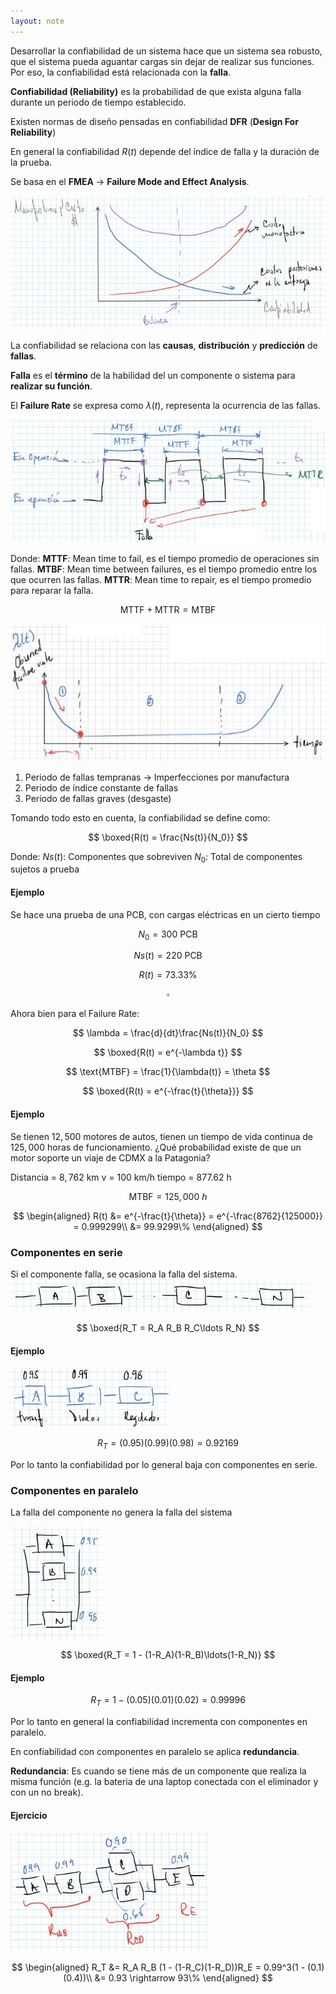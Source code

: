 ```yaml
---
layout: note
---
```


Desarrollar la confiabilidad de un sistema hace que un sistema sea robusto, que el sistema pueda aguantar cargas sin dejar de realizar sus funciones. Por eso, la confiabilidad está relacionada con la **falla**.

**Confiabilidad (Reliability)** es la probabilidad de que exista alguna falla durante un periodo de tiempo establecido.

Existen normas de diseño pensadas en confiabilidad **DFR** (**Design For Reliability**)

En general la confiabilidad $R(t)$ depende del índice de falla y la duración de la prueba.

Se basa en el **FMEA** $\rightarrow$ **Failure Mode and Effect Analysis**.

![Gráfica de Costos - Confiabilidad](../../img/graficaCostosConfiabilidad.jpg)

La confiabilidad se relaciona con las **causas**, **distribución** y **predicción** de **fallas**.

**Falla** es el **término** de la habilidad del un componente o sistema para **realizar su función**.

El **Failure Rate** se expresa como $\lambda(t)$, representa la ocurrencia de las fallas.

![Grafica MTTF MTTR MTBF](../../img/graficaMTTFMTTRMTBF.jpg)

Donde:
**MTTF**: Mean time to fail, es el tiempo promedio de operaciones sin fallas.
**MTBF**: Mean time between failures, es el tiempo promedio entre los que ocurren las fallas.
**MTTR**: Mean time to repair, es el tiempo promedio para reparar la falla.

$$
\text{MTTF} + \text{MTTR} = \text{MTBF}
$$

![Grafica Failure Rate](../../img/graficaFailureRate.jpg)

1. Periodo de fallas tempranas $\rightarrow$ Imperfecciones por manufactura
2. Periodo de índice constante de fallas
3. Periodo de fallas graves (desgaste)

Tomando todo esto en cuenta, la confiabilidad se define como:

$$
\boxed{R(t) = \frac{Ns(t)}{N_0}}
$$

Donde:
$Ns(t)$: Componentes que sobreviven
$N_0$: Total de componentes sujetos a prueba

#### Ejemplo
Se hace una prueba de una PCB, con cargas eléctricas en un cierto tiempo

$$
N_0 = 300 \text{ PCB}
$$

$$
Ns(t) = 220 \text{ PCB}
$$

$$
R(t) = 73.33\%
$$

$$
\square
$$

Ahora bien para el Failure Rate:

$$
\lambda = \frac{d}{dt}\frac{Ns(t)}{N_0}
$$

$$
\boxed{R(t) = e^{-\lambda t}}
$$

$$
\text{MTBF} = \frac{1}{\lambda(t)} = \theta
$$

$$
\boxed{R(t) = e^{-\frac{t}{\theta}}}
$$

#### Ejemplo

Se tienen $12,500$ motores de autos, tienen un tiempo de vida continua de $125,000$ horas de funcionamiento. ¿Qué probabilidad existe de que un motor soporte un viaje de CDMX a la Patagonia?

Distancia = $8,762$ km
v = $100$ km/h
tiempo = $877.62$ h


$$
\text{MTBF} = 125,000\ h
$$

$$
\begin{aligned}
R(t) &= e^{-\frac{t}{\theta}} = e^{-\frac{8762}{125000}} = 0.999299\\
&= 99.9299\%
\end{aligned}
$$

### Componentes en serie
Si el componente falla, se ocasiona la falla del sistema.
![componentes en serie](../../img/componentesSerieConfiabilidad.jpg)

$$
\boxed{R_T = R_A R_B R_C\ldots R_N}
$$

#### Ejemplo
![ejemplo componentes en serie](../../img/ejemploComponenteSerieConfiabilidad.jpg)


$$
R_T = (0.95)(0.99)(0.98) = 0.92169
$$

Por lo tanto la confiabilidad por lo general baja con componentes en serie.

### Componentes en paralelo
La falla del componente no genera la falla del sistema

![componentes en paralelo](../../img/componentesParaleloConfiabilidad.jpg)

$$
\boxed{R_T = 1 - (1-R_A)(1-R_B)\ldots(1-R_N)}
$$

#### Ejemplo

$$
R_T = 1 - (0.05)(0.01)(0.02) = 0.99996
$$

Por lo tanto en general la confiabilidad incrementa con componentes en paralelo.

En confiabilidad con componentes en paralelo se aplica **redundancia**.

**Redundancia**: Es cuando se tiene más de un componente que realiza la misma función (e.g. la bateria de una laptop conectada con el eliminador y con un no break).

#### Ejercicio
![componentes en serie y paralelo](../../img/ejercicioConfiablidad.jpg)

$$
\begin{aligned}
    R_T &= R_A R_B (1 - (1-R_C)(1-R_D))R_E = 0.99^3(1 - (0.1)(0.4))\\
    &= 0.93 \rightarrow 93\%
\end{aligned}
$$

